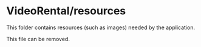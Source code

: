 # VideoRental/resources

This folder contains resources (such as images) needed by the application. 

This file can be removed.
